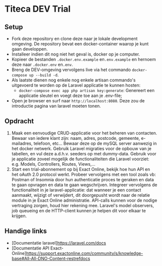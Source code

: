 # Titeca DEV Trial

## Setup

* Fork deze repository en clone deze naar je lokale development omgeving. De repository bevat een docker-container waarop je kunt gaan developpen.
* Installeer indien dit nog niet het geval is, docker op je computer. 
* Kopieer de bestanden `.docker.env.example` en`.env.example` en hernoem deze naar `.docker.env` en`.env`.
* Breng de DEV-omgeving vervolgens live via het commando `docker-compose up --build -d`.
* Als laatste dienen nog enkele nog enkele artisan commando's uitgevoerd te worden op de Laravel applicatie te kunnen hosten:
  * `docker-compose exec app php artisan key:generate`: Genereert een applicatie sleutel en voegt deze toe aan je .env-file;
* Open je browser en surf naar `http://localhost:8080`. Deze zou de introductie pagina van laravel moeten tonen.

## Opdracht

1. Maak een eenvoudige CRUD-applicatie voor het beheren van contacten. Bewaar van iedere klant zijn: naam, adres, postcode, gemeente, e-mailadres, telefoon, etc... Bewaar deze op de mySQL server aanwezig in het docker netwerk. Gebruik Laravel migraties voor de opbouw van je tabellen, en vul deze a.d.h.v. seeders op met dummy-data. Gebruik voor je applicatie zoveel mogelijk de functionaliteiten die Laravel voorziet: e.g. Models, Controllers, Routes, Views,...
2. Start een trial-abonnement op bij Exact Online, bekijk hoe hun API en het oAuth 2.0 protocol werkt. Probeer vervolgens met een tool zoals vb: Postman of Insomnia door hun authenticatie proces te geraken en data te gaan opvragen en data te gaan wegschrijven. Integreer vervolgens de functionaliteit in je laravel-applicatie: dat wanneer je een contact aanmaakt, wijzigt of verwijdert, dit doorgepusht wordt naar de relatie module in je Exact Online administratie. API-calls kunnen voor de nodige vertraging zorgen, houd hier rekening mee. Laravel's model observers, job queueing en de HTTP-client kunnen je helpen dit voor elkaar te krijgen.

## Handige links

* [Documentatie laravel]<https://laravel.com/docs>
* [Documentatie API Exact-Online]<https://support.exactonline.com/community/s/knowledge-base#All-All-DNO-Content-restrefdocs>
